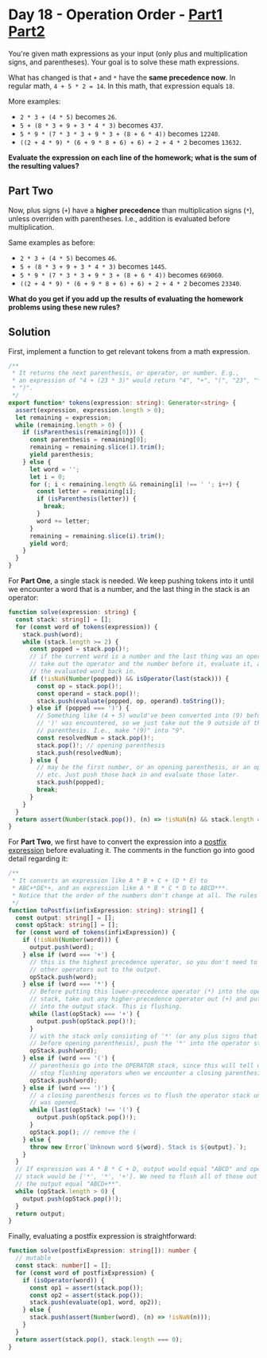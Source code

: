 # Day 18 - Operation Order - [Part1](18.ts) [Part2](18b.ts)

You're given math expressions as your input (only plus and multiplication signs,
and parentheses). Your goal is to solve these math expressions.

What has changed is that `+` and `*` have the **same precedence now**. In
regular math, `4 + 5 * 2 = 14`. In this math, that expression equals `18`.

More examples:

- `2 * 3 + (4 * 5)` becomes `26`.
- `5 + (8 * 3 + 9 + 3 * 4 * 3)` becomes `437`.
- `5 * 9 * (7 * 3 * 3 + 9 * 3 + (8 + 6 * 4))` becomes `12240`.
- `((2 + 4 * 9) * (6 + 9 * 8 + 6) + 6) + 2 + 4 * 2` becomes `13632`.

**Evaluate the expression on each line of the homework; what is the sum of the
resulting values?**

## Part Two

Now, plus signs (`+`) have a **higher precedence** than multiplication signs
(`*`), unless overriden with parentheses. I.e., addition is evaluated before
multiplication.

Same examples as before:

- `2 * 3 + (4 * 5)` becomes `46`.
- `5 + (8 * 3 + 9 + 3 * 4 * 3)` becomes `1445`.
- `5 * 9 * (7 * 3 * 3 + 9 * 3 + (8 + 6 * 4))` becomes `669060`.
- `((2 + 4 * 9) * (6 + 9 * 8 + 6) + 6) + 2 + 4 * 2` becomes `23340`.

**What do you get if you add up the results of evaluating the homework problems using these new rules?**

## Solution

First, implement a function to get relevant tokens from a math expression.

```typescript
/**
 * It returns the next parenthesis, or operator, or number. E.g.,
 * an expression of "4 + (23 * 3)" would return "4", "+", "(", "23", "*", "3",
 * ")".
 */
export function* tokens(expression: string): Generator<string> {
  assert(expression, expression.length > 0);
  let remaining = expression;
  while (remaining.length > 0) {
    if (isParenthesis(remaining[0])) {
      const parenthesis = remaining[0];
      remaining = remaining.slice(1).trim();
      yield parenthesis;
    } else {
      let word = '';
      let i = 0;
      for (; i < remaining.length && remaining[i] !== ' '; i++) {
        const letter = remaining[i];
        if (isParenthesis(letter)) {
          break;
        }
        word += letter;
      }
      remaining = remaining.slice(i).trim();
      yield word;
    }
  }
}
```

For **Part One**, a single stack is needed. We keep pushing tokens into it until
we encounter a word that is a number, and the last thing in the stack is an
operator:

```typescript
function solve(expression: string) {
  const stack: string[] = [];
  for (const word of tokens(expression)) {
    stack.push(word);
    while (stack.length >= 2) {
      const popped = stack.pop()!;
      // if the current word is a number and the last thing was an operator,
      // take out the operator and the number before it, evaluate it, and put
      // the evaluated word back in.
      if (!isNaN(Number(popped)) && isOperator(last(stack))) {
        const op = stack.pop()!;
        const operand = stack.pop()!;
        stack.push(evaluate(popped, op, operand).toString());
      } else if (popped === ')') {
        // Something like (4 + 5) would've been converted into (9) before the
        // ')' was encountered, so we just take out the 9 outside of the
        // parenthesis. I.e., make "(9)" into "9".
        const resolvedNum = stack.pop()!;
        stack.pop()!; // opening parenthesis
        stack.push(resolvedNum);
      } else {
        // may be the first number, or an opening parenthesis, or an operator,
        // etc. Just push those back in and evaluate those later.
        stack.push(popped);
        break;
      }
    }
  }
  return assert(Number(stack.pop()), (n) => !isNaN(n) && stack.length === 0);
}
```

For **Part Two**, we first have to convert the expression into a [postfix
expression](https://runestone.academy/runestone/books/published/pythonds/BasicDS/InfixPrefixandPostfixExpressions.html)
before evaluating it. The comments in the function go into good detail regarding
it:

```typescript
/**
 * It converts an expression like A * B + C + (D * E) to
 * ABC+*DE*+, and an expression like A * B * C * D to ABCD***.
 * Notice that the order of the numbers don't change at all. The rules are:
 */
function toPostfix(infixExpression: string): string[] {
  const output: string[] = [];
  const opStack: string[] = [];
  for (const word of tokens(infixExpression)) {
    if (!isNaN(Number(word))) {
      output.push(word);
    } else if (word === '+') {
      // this is the highest precedence operator, so you don't need to flush any
      // other operators out to the output.
      opStack.push(word);
    } else if (word === '*') {
      // Before putting this lower-precedence operator (*) into the operator
      // stack, take out any higher-precedence operator out (+) and put them
      // into the output stack. This is flushing.
      while (last(opStack) === '+') {
        output.push(opStack.pop()!);
      }
      // with the stack only consisting of '*' (or any plus signs that came
      // before opening parenthesis), push the '*' into the operator stack.
      opStack.push(word);
    } else if (word === '(') {
      // parenthesis go into the OPERATOR stack, since this will tell us when to
      // stop flushing operators when we encounter a closing parenthesis.
      opStack.push(word);
    } else if (word === ')') {
      // a closing parenthesis forces us to flush the operator stack until it
      // was opened.
      while (last(opStack) !== '(') {
        output.push(opStack.pop()!);
      }
      opStack.pop(); // remove the (
    } else {
      throw new Error(`Unknown word ${word}. Stack is ${output}.`);
    }
  }
  // If expression was A * B * C + D, output would equal "ABCD" and operator
  // stack would be ['*', '*', '+']. We need to flush all of those out to make
  // the output equal "ABCD+**".
  while (opStack.length > 0) {
    output.push(opStack.pop()!);
  }
  return output;
}
```

Finally, evaluating a postfix expression is straightforward:

```typescript
function solve(postfixExpression: string[]): number {
  // mutable
  const stack: number[] = [];
  for (const word of postfixExpression) {
    if (isOperator(word)) {
      const op1 = assert(stack.pop());
      const op2 = assert(stack.pop());
      stack.push(evaluate(op1, word, op2));
    } else {
      stack.push(assert(Number(word), (n) => !isNaN(n)));
    }
  }
  return assert(stack.pop(), stack.length === 0);
}
```
